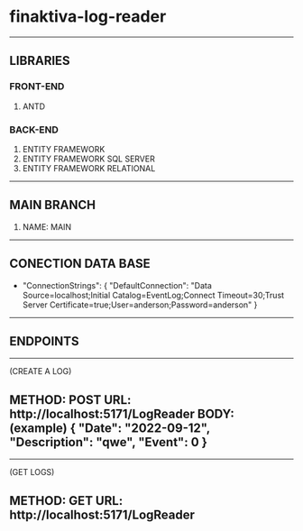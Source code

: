 # finaktiva-log-reader

--------------------------------------
## LIBRARIES

### FRONT-END
1) ANTD

### BACK-END
1) ENTITY FRAMEWORK
2) ENTITY FRAMEWORK SQL SERVER
3) ENTITY FRAMEWORK RELATIONAL
--------------------------------------
## MAIN BRANCH
1) NAME: MAIN
---------------------------------------
## CONECTION DATA BASE

* "ConnectionStrings": {
    "DefaultConnection": "Data Source=localhost;Initial Catalog=EventLog;Connect Timeout=30;Trust Server Certificate=true;User=anderson;Password=anderson"
}
----------------------------------------
## ENDPOINTS
----------------------------------------
(CREATE A LOG)

METHOD: POST
URL: http://localhost:5171/LogReader
BODY: (example)
{
    "Date": "2022-09-12",
    "Description": "qwe",
    "Event": 0
}
------------------------------------------
----------------------------------------
(GET LOGS)

METHOD: GET
URL: http://localhost:5171/LogReader
------------------------------------------
